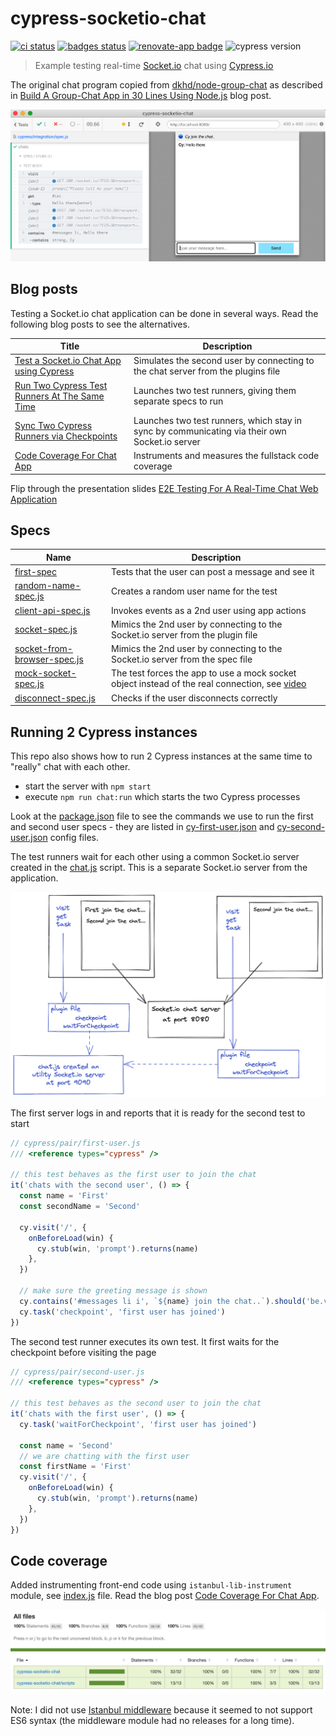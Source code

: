 # cypress-socketio-chat
[![ci status][ci image]][ci url] [![badges status][badges image]][badges url] [![renovate-app badge][renovate-badge]][renovate-app] ![cypress version](https://img.shields.io/badge/cypress-8.6.0-brightgreen)
> Example testing real-time [Socket.io](https://socket.io/) chat using [Cypress.io](https://www.cypress.io/)

The original chat program copied from [dkhd/node-group-chat](https://github.com/dkhd/node-group-chat) as described in [Build A Group-Chat App in 30 Lines Using Node.js](https://itnext.io/build-a-group-chat-app-in-30-lines-using-node-js-15bfe7a2417b) blog post.

![Chat test](images/chat.png)

## Blog posts

Testing a Socket.io chat application can be done in several ways. Read the following blog posts to see the alternatives.

Title | Description
---|---
[Test a Socket.io Chat App using Cypress](https://glebbahmutov.com/blog/test-socketio-chat-using-cypress/) | Simulates the second user by connecting to the chat server from the plugins file
[Run Two Cypress Test Runners At The Same Time](https://glebbahmutov.com/blog/run-two-cypress-runners/) | Launches two test runners, giving them separate specs to run
[Sync Two Cypress Runners via Checkpoints](https://glebbahmutov.com/blog/sync-two-cypress-runners/) | Launches two test runners, which stay in sync by communicating via their own Socket.io server
[Code Coverage For Chat App](https://glebbahmutov.com/blog/code-coverage-for-chat-tests/) | Instruments and measures the fullstack code coverage

Flip through the presentation slides [E2E Testing For A Real-Time Chat Web Application](https://slides.com/bahmutov/e2e-for-chat)

## Specs

Name | Description
---|---
[first-spec](./cypress/integration/first-spec.js) | Tests that the user can post a message and see it
[random-name-spec.js](./cypress/integration/random-name-spec.js) | Creates a random user name for the test
[client-api-spec.js](./cypress/integration/client-api-spec.js) | Invokes events as a 2nd user using app actions
[socket-spec.js](./cypress/integration/socket-spec.js) | Mimics the 2nd user by connecting to the Socket.io server from the plugin file
[socket-from-browser-spec.js](./cypress/integration/socket-from-browser-spec.js) | Mimics the 2nd user by connecting to the Socket.io server from the spec file
[mock-socket-spec.js](./cypress/integration/mock-socket-spec.js) | The test forces the app to use a mock socket object instead of the real connection, see [video](https://youtu.be/soNyOqpi_gQ)
[disconnect-spec.js](./cypress/integration/disconnect-spec.js) | Checks if the user disconnects correctly

## Running 2 Cypress instances

This repo also shows how to run 2 Cypress instances at the same time to "really" chat with each other.

- start the server with `npm start`
- execute `npm run chat:run` which starts the two Cypress processes

Look at the [package.json](./package.json) file to see the commands we use to run the first and second user specs - they are listed in [cy-first-user.json](./cy-first-user.json) and [cy-second-user.json](./cy-second-user.json) config files.

The test runners wait for each other using a common Socket.io server created in the [chat.js](./cypress/pair/chat.js) script. This is a separate Socket.io server from the application.

![Test communication](./images/chat-server.png)

The first server logs in and reports that it is ready for the second test to start

```js
// cypress/pair/first-user.js
/// <reference types="cypress" />

// this test behaves as the first user to join the chat
it('chats with the second user', () => {
  const name = 'First'
  const secondName = 'Second'

  cy.visit('/', {
    onBeforeLoad(win) {
      cy.stub(win, 'prompt').returns(name)
    },
  })

  // make sure the greeting message is shown
  cy.contains('#messages li i', `${name} join the chat..`).should('be.visible')
  cy.task('checkpoint', 'first user has joined')
})
```

The second test runner executes its own test. It first waits for the checkpoint before visiting the page

```js
// cypress/pair/second-user.js
/// <reference types="cypress" />

// this test behaves as the second user to join the chat
it('chats with the first user', () => {
  cy.task('waitForCheckpoint', 'first user has joined')

  const name = 'Second'
  // we are chatting with the first user
  const firstName = 'First'
  cy.visit('/', {
    onBeforeLoad(win) {
      cy.stub(win, 'prompt').returns(name)
    },
  })
})
```

## Code coverage

Added instrumenting front-end code using `istanbul-lib-instrument` module, see [index.js](./index.js) file. Read the blog post [Code Coverage For Chat App](https://glebbahmutov.com/blog/code-coverage-for-chat-tests/).

![Fullstack code coverage](./images/second-coverage.png)

Note: I did not use [Istanbul middleware](https://github.com/gotwarlost/istanbul-middleware#readme) because it seemed to not support ES6 syntax (the middleware module had no releases for a long time).

[ci image]: https://github.com/bahmutov/cypress-socketio-chat/workflows/ci/badge.svg?branch=main
[ci url]: https://github.com/bahmutov/cypress-socketio-chat/actions
[badges image]: https://github.com/bahmutov/cypress-socketio-chat/workflows/badges/badge.svg?branch=main
[badges url]: https://github.com/bahmutov/cypress-socketio-chat/actions
[renovate-badge]: https://img.shields.io/badge/renovate-app-blue.svg
[renovate-app]: https://renovateapp.com/
